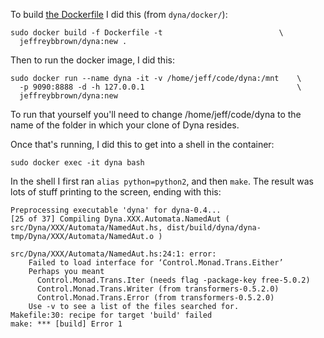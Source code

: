 To build [the Dockerfile](docker/Dockerfile) I did this (from `dyna/docker/`):
```
sudo docker build -f Dockerfile -t	                        \
  jeffreybbrown/dyna:new .
```

Then to run the docker image, I did this:
```
sudo docker run --name dyna -it -v /home/jeff/code/dyna:/mnt    \
  -p 9090:8888 -d -h 127.0.0.1                                  \
  jeffreybbrown/dyna:new
```

To run that yourself you'll need to change /home/jeff/code/dyna to the name of the folder in which your clone of Dyna resides.

Once that's running, I did this to get into a shell in the container:
```
sudo docker exec -it dyna bash
```

In the shell I first ran `alias python=python2`, and then `make`. The result was lots of stuff printing to the screen, ending with this:
```
Preprocessing executable 'dyna' for dyna-0.4...
[25 of 37] Compiling Dyna.XXX.Automata.NamedAut ( src/Dyna/XXX/Automata/NamedAut.hs, dist/build/dyna/dyna-tmp/Dyna/XXX/Automata/NamedAut.o )

src/Dyna/XXX/Automata/NamedAut.hs:24:1: error:
    Failed to load interface for ‘Control.Monad.Trans.Either’
    Perhaps you meant
      Control.Monad.Trans.Iter (needs flag -package-key free-5.0.2)
      Control.Monad.Trans.Writer (from transformers-0.5.2.0)
      Control.Monad.Trans.Error (from transformers-0.5.2.0)
    Use -v to see a list of the files searched for.
Makefile:30: recipe for target 'build' failed
make: *** [build] Error 1
```
